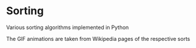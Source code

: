 # Sorting
Various sorting algorithms implemented in Python

The GIF animations are taken from Wikipedia pages of the respective sorts
